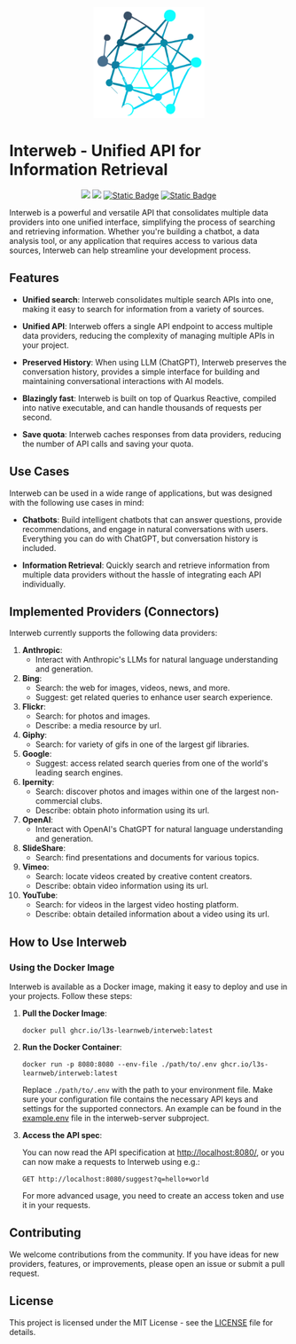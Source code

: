 <p style="text-align: center"><img src="./.github/logo.svg" width="200" alt="Interweb Logo"/></p>

# Interweb - Unified API for Information Retrieval

<p style="text-align: center">
<a href="https://opensource.org/licenses/MIT" alt="License: MIT">
   <img src="https://img.shields.io/badge/License-MIT-yellow.svg"/></a>
<a href="https://github.com/l3s-learnweb/interweb/tags" alt="Releases">
   <img src="https://img.shields.io/github/v/tag/l3s-learnweb/interweb"/></a>
<a href="https://github.com/l3s-learnweb/interweb/pkgs/container/interweb" alt="Container">
   <img alt="Static Badge" src="https://img.shields.io/badge/docker-container_image-blue"></a>
<a href="https://github.com/l3s-learnweb/learnweb/packages/1951023" alt="Container">
   <img alt="Static Badge" src="https://img.shields.io/badge/maven-java_client-orange"></a>
</p>

Interweb is a powerful and versatile API that consolidates multiple data providers into one unified interface, simplifying the process of searching and retrieving information.
Whether you're building a chatbot, a data analysis tool, or any application that requires access to various data sources, Interweb can help streamline your development process.

## Features

- **Unified search**: Interweb consolidates multiple search APIs into one, making it easy to search for information from a variety of sources.

- **Unified API**: Interweb offers a single API endpoint to access multiple data providers, reducing the complexity of managing multiple APIs in your project.

- **Preserved History**: When using LLM (ChatGPT), Interweb preserves the conversation history, provides a simple interface for building and maintaining conversational interactions with AI models.

- **Blazingly fast**: Interweb is built on top of Quarkus Reactive, compiled into native executable, and can handle thousands of requests per second.

- **Save quota**: Interweb caches responses from data providers, reducing the number of API calls and saving your quota.

## Use Cases

Interweb can be used in a wide range of applications, but was designed with the following use cases in mind:

- **Chatbots**: Build intelligent chatbots that can answer questions, provide recommendations, and engage in natural conversations with users. Everything you can do with ChatGPT, but conversation history is included.

- **Information Retrieval**: Quickly search and retrieve information from multiple data providers without the hassle of integrating each API individually.

## Implemented Providers (Connectors)

Interweb currently supports the following data providers:

1. **Anthropic**:
   - Interact with Anthropic's LLMs for natural language understanding and generation.
2. **Bing**:
   - Search: the web for images, videos, news, and more.
   - Suggest: get related queries to enhance user search experience.
3. **Flickr**:
   - Search: for photos and images.
   - Describe: a media resource by url.
4. **Giphy**:
   - Search: for variety of gifs in one of the largest gif libraries.
5. **Google**:
   - Suggest: access related search queries from one of the world's leading search engines.
6. **Ipernity**:
   - Search: discover photos and images within one of the largest non-commercial clubs.
   - Describe: obtain photo information using its url.
7. **OpenAI**:
   - Interact with OpenAI's ChatGPT for natural language understanding and generation.
8. **SlideShare**:
   - Search: find presentations and documents for various topics.
9. **Vimeo**:
   - Search: locate videos created by creative content creators.
   - Describe: obtain video information using its url.
10. **YouTube**:
    - Search: for videos in the largest video hosting platform.
    - Describe: obtain detailed information about a video using its url.

## How to Use Interweb

### Using the Docker Image

Interweb is available as a Docker image, making it easy to deploy and use in your projects. Follow these steps:

1. **Pull the Docker Image**:

   ```shell
   docker pull ghcr.io/l3s-learnweb/interweb:latest
   ```

2. **Run the Docker Container**:

   ```shell
   docker run -p 8080:8080 --env-file ./path/to/.env ghcr.io/l3s-learnweb/interweb:latest
   ```

   Replace `./path/to/.env` with the path to your environment file.
   Make sure your configuration file contains the necessary API keys and settings for the supported connectors.
   An example can be found in the [example.env](./interweb-server/example.env) file in the interweb-server subproject.

3. **Access the API spec**:

   You can now read the API specification at [http://localhost:8080/](http://localhost:8080), or you can now make a requests to Interweb using e.g.:

   ```
   GET http://localhost:8080/suggest?q=hello+world
   ```

   For more advanced usage, you need to create an access token and use it in your requests.

## Contributing

We welcome contributions from the community. If you have ideas for new providers, features, or improvements, please open an issue or submit a pull request.

## License

This project is licensed under the MIT License - see the [LICENSE](LICENSE) file for details.
